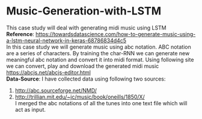 # Music-Generation-with-LSTM
This case study will deal with generating midi music using LSTM <br/>
<b>Reference</b>: https://towardsdatascience.com/how-to-generate-music-using-a-lstm-neural-network-in-keras-68786834d4c5 <br/>
In this case study we will generate music using abc notation. ABC notation are a series of characters. By training the char-RNN we can generate new meaningful abc notation and convert it into midi format. Using following site we can convert, play and download the generated midi music https://abcjs.net/abcjs-editor.html <br/>
<b>Data-Source</b>: I have collected data using following two sources:
1. http://abc.sourceforge.net/NMD/
2. http://trillian.mit.edu/~jc/music/book/oneills/1850/X/ <br/>
I merged the abc notations of all the tunes into one text file which will act as input.
